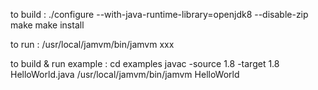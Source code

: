 
to build :
./configure --with-java-runtime-library=openjdk8 --disable-zip
make
make install

to run :
/usr/local/jamvm/bin/jamvm xxx

to build & run example :
cd examples
javac -source 1.8 -target 1.8 HelloWorld.java
/usr/local/jamvm/bin/jamvm HelloWorld
